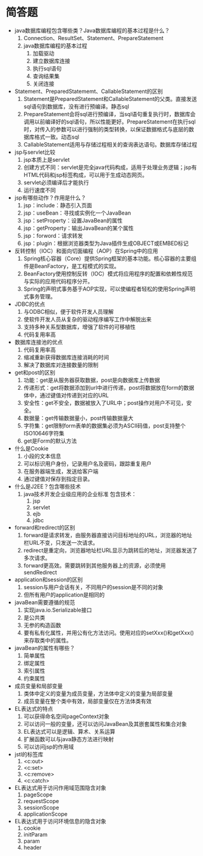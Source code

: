 # 简答题
* java数据库编程包含哪些类？Java数据库编程的基本过程是什么？
    1. Connection、ResultSet、Statement、PrepareStatement
    2. java数据库编程的基本过程
        1. 加载驱动
        2. 建立数据库连接
        3. 执行sql语句
        4. 查询结果集
        5. 关闭连接
* Statement、PreparedStatememt、CallableStatement的区别
    1. Statement是PreparedStatement和CallableStatement的父类。直接发送sql语句到数据库，没有进行预编译。静态sql
    2. PrepareStatement会将sql进行预编译，当sql语句重复执行时，数据库会调用以前编译好的sql语句，所以性能更好。PrepareStatement在执行sql时，对传入的参数可以进行强制的类型转换，以保证数据格式与底层的数据库格式一致。动态sql
    3. CallableStatement适用与存储过程相关的查询表达语句。数据库存储过程
* jsp与servlet比较
    1. jsp本质上是servlet
    2. 创建方式不同：servlet是完全java代码构成，适用于处理业务逻辑；jsp有HTML代码和jsp标签构成，可以用于生成动态网页。
    3. servlet必须编译后才能执行
    4. 运行速度不同
* jsp有哪些动作？作用是什么？
    1. jsp：include：静态引入页面
    2. jsp：useBean：寻找或实例化一个JavaBean
    3. jsp：setProperty：设置JavaBean的属性
    4. jsp：getProperty：输出JavaBean的某个属性
    5. jsp：forword：请求转发
    6. jsp：plugin：根据浏览器类型为Java插件生成OBJECT或EMBED标记
* 反转控制（IOC）和面向切面编程（AOP）在Spring中的应用
    1. Spring核心容器（Core）提供Spring框架的基本功能。核心容器的主要组件是BeanFactory，是工程模式的实现。
    2. BeanFactory使用控制反转（IOC）模式将应用程序的配置和依赖性规范与实际的应用代码程序分开。
    3. Spring的声明式事务基于AOP实现，可以使编程者轻松的使用Spring声明式事务管理。
* JDBC的优点
    1. 与ODBC相似，便于软件开发人员理解
    2. 使软件开发人员从复杂的驱动程序编写工作中解脱出来
    3. 支持多种关系型数据库，增强了软件的可移植性
    4. 代码复用率高
* 数据库连接池的优点
    1. 代码复用率高
    2. 缩减重新获得数据库连接消耗的时间
    3. 解决了数据库对连接数量的限制
* get和post的区别
    1. 功能：get是从服务器获取数据，post是向数据库上传数据
    2. 传递形式：get将数据添加到url中进行传递，post将数据放在form的数据体中，通过键值对传递到对应的URL
    3. 安全性：get不安全，数据被放入了URL中；post操作对用户不可见，安全。
    4. 数据量：get传输数据量小，post传输数据量大
    5. 字符集：get限制form表单的数据集必须为ASCII码值，post支持整个ISO10646字符集
    6. get是Form的默认方法
* 什么是Cookie
    1. 小段的文本信息
    2. 可以标识用户身份，记录用户名及密码，跟踪重复用户
    3. 在服务器端生成，发送给客户端
    4. 通过键值对保存到指定目录。
* 什么是J2EE？包含哪些技术
    1. java技术开发企业级应用的企业标准
    包含技术：
        1. jsp
        2. servlet
        3. ejb
        4. jdbc
* forward和redirect的区别
    1. forward是请求转发，由服务器直接访问目标地址的URL，浏览器的地址栏URL不变，只发送一次请求。
    2. redirect是重定向，浏览器地址栏URL显示为跳转后的地址，浏览器发送了多次请求。
    3. forward更高效。需要跳转到其他服务器上的资源，必须使用sendRedirect
* application和session的区别
    1. session与用户会话有关，不同用户的session是不同的对象
    2. 但所有用户的application是相同的
* javaBean需要遵循的规范
    1. 实现java.io.Serializable接口
    2. 是公共类
    2. 无参的构造函数
    3. 要有私有化属性，并用公有化方法访问。使用对应的setXxx()和getXxx()来存取类中的属性。
* javaBean的属性有哪些？
    1. 简单属性
    2. 绑定属性
    3. 索引属性
    4. 约束属性
* 成员变量和局部变量
    1. 类体中定义的变量为成员变量，方法体中定义的变量为局部变量
    2. 成员变量在整个类中有效，局部变量仅在方法体类有效
* EL表达式的特点
    1. 可以获得命名空间pageContext对象
    2. 可以访问一般的变量，还可以访问JavaBean及其嵌套属性和集合对象
    3. EL表达式可以是逻辑、算术、关系运算
    4. 扩展函数可以与java静态方法进行映射
    5. 可以访问jsp的作用域
* jstl的标签库
    1. <c:out>
    2. <c:set>
    3. <c:remove>
    4. <c:catch>
* EL表达式用于访问作用域范围隐含对象
    1. pageScope
    2. requestScope
    3. sessionScope
    4. applicationScope
* EL表达式用于访问环境信息的隐含对象
    1. cookie
    2. initParam
    3. param
    4. header
